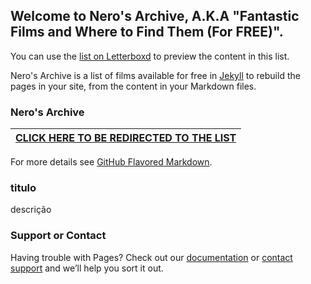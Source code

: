 ## Welcome to Nero's Archive, A.K.A "Fantastic Films and Where to Find Them (For FREE)".

You can use the [list on Letterboxd](https://github.com/itsnerosz/nerosz_archive/edit/main/README.md) to preview the content in this list.

Nero's Archive is a list of films available for free in  [Jekyll](https://jekyllrb.com/) to rebuild the pages in your site, from the content in your Markdown files.

### Nero's Archive
| [CLICK HERE TO BE REDIRECTED TO THE LIST](https://github.com/itsnerosz/nerosz_archive/edit/main/README.md) |
| --- |


For more details see [GitHub Flavored Markdown](https://itsnerosz.github.io/nerosz_archive/readme.md).

### titulo

descrição

### Support or Contact

Having trouble with Pages? Check out our [documentation](https://docs.github.com/categories/github-pages-basics/) or [contact support](https://support.github.com/contact) and we’ll help you sort it out.
